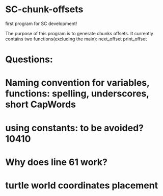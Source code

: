 # SC-chunk-offsets
first program for SC development!

The purpose of this program is to generate chunks offsets.
It currently contains two functions(excluding the main):
  next_offset
  print_offset


# Questions:
# Naming convention for variables, functions: spelling, underscores, short CapWords
# using constants: to be avoided?  10410
# Why does line 61 work?
# turtle world coordinates placement
